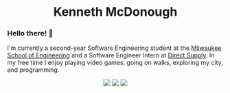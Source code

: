 <div align="center"><h1>Kenneth McDonough</h1></div>

### Hello there! <span title="General Kenobi!">👋</span>
I'm currently a second-year Software Engineering student at the [Milwaukee School of Engineering](https://www.msoe.edu) and a Software Engineer Intern at [Direct Supply](https://www.directsupply.com/). In my free time I enjoy playing video games, going on walks, exploring my city, and programming.

<div align="center">
	<a href="https://www.linkedin.com/in/kenneth-mcdonough-48b8531a4"><img src="https://img.shields.io/badge/LinkedIn-0077B5?logo=linkedin&style=flat"></a>
	<a href="https://github.com/KennethDev"><img src="https://img.shields.io/badge/GitHub-000000?logo=github&style=flat"></a>
	<img src="https://img.shields.io/badge/%40KennethDev%230001-7289DA?logo=discord&logoColor=white&style=flat">
</div>
